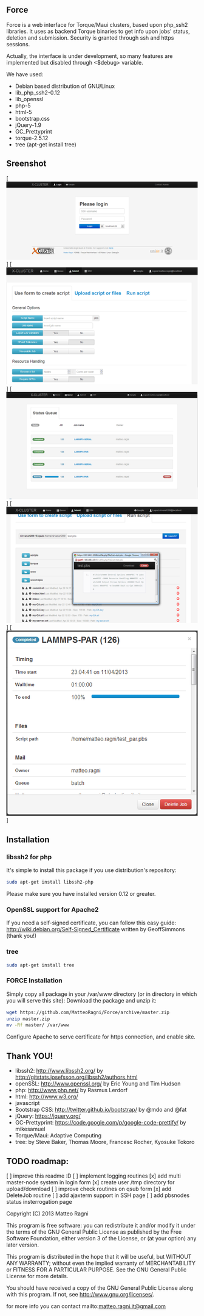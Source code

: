 Force
-----

Force is a web interface for Torque/Maui clusters, based upon php_ssh2 libraries. It uses as backend Torque binaries to get info upon jobs' status, deletion and submission.
Security is granted through ssh and https sessions.

Actually, the interface is under development, so many features are implemented but disabled through <$debug> variable. 

We have used:

- Debian based distribution of GNU/Linux
- lib_php_ssh2-0.12
- lib_openssl
- php-5
- html-5
- bootstrap.css
- jQuery-1.9
- GC_Prettyprint
- torque-2.5.12
- tree (apt-get install tree)

Sreenshot
---------
[ ![Example of login, with selection of masternode](https://github.com/MatteoRagni/Force/blob/master/screenshot/login.PNG) ]
[ ![Submission form and PBS script generation ](https://github.com/MatteoRagni/Force/blob/master/screenshot/submit.PNG) ]
[ ![Queue status list, with user deletion control](https://github.com/MatteoRagni/Force/blob/master/screenshot/queue.PNG) ]
[ ![Script submission and results explorer](https://github.com/MatteoRagni/Force/blob/master/screenshot/explorer.PNG) ]
[ ![Job details](https://github.com/MatteoRagni/Force/blob/master/screenshot/detail.PNG) ]

Installation
------------

### libssh2 for php ###

It's simple to install this package if you use distribution's repository:
```` sh
sudo apt-get install libssh2-php
````
Please make sure you have installed version 0.12 or greater.

### OpenSSL support for Apache2 ###

If you need a self-signed certificate, you can follow this easy guide:
http://wiki.debian.org/Self-Signed_Certificate
written by GeoffSimmons (thank you!)

### tree ###
```` sh
sudo apt-get install tree
````

### FORCE Installation ###

Simply copy all package in your /var/www directory (or in directory in which you will serve this site):
Download the package and unzip it:
```` sh
wget https://github.com/MatteoRagni/Force/archive/master.zip
unzip master.zip
mv -Rf master/ /var/www
```` 
Configure Apache to serve certificate for https connection, and enable site.

Thank YOU!
----------

- libssh2: http://www.libssh2.org/ by http://gitstats.josefsson.org/libssh2/authors.html
- openSSL: http://www.openssl.org/ by Eric Young and Tim Hudson
- php: http://www.php.net/ by Rasmus Lerdorf
- html: http://www.w3.org/
- javascript
- Bootstrap CSS: http://twitter.github.io/bootstrap/ by @mdo and @fat
- jQuery: https://jquery.org/
- GC-Prettyprint: https://code.google.com/p/google-code-prettify/ by mikesamuel
- Torque/Maui: Adaptive Computing
- tree: by Steve Baker, Thomas Moore, Francesc Rocher, Kyosuke Tokoro


TODO roadmap:
-------------

[ ] improve this readme :D
[ ] implement logging routines
[x] add multi master-node system in login form
[x] create user /tmp directory for upload/download
[ ] improve check routines on qsub form
[x] add DeleteJob routine
[ ] add ajaxterm support in SSH page
[ ] add pbsnodes status insterrogation page
 

Copyright (C) 2013 Matteo Ragni

This program is free software: you can redistribute it and/or modify
it under the terms of the GNU General Public License as published by
the Free Software Foundation, either version 3 of the License, or
(at your option) any later version.

This program is distributed in the hope that it will be useful,
but WITHOUT ANY WARRANTY; without even the implied warranty of
MERCHANTABILITY or FITNESS FOR A PARTICULAR PURPOSE.  See the
GNU General Public License for more details.

You should have received a copy of the GNU General Public License
along with this program.  If not, see <http://www.gnu.org/licenses/>.

for more info you can contact mailto:matteo.ragni.it@gmail.com

